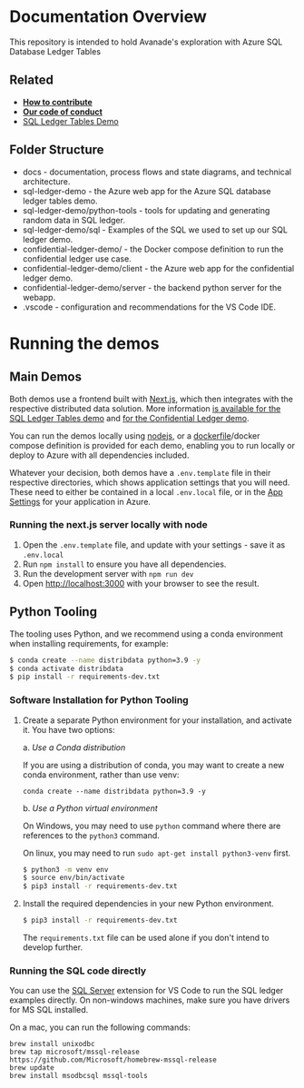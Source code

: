 # Documentation Overview

This repository is intended to hold Avanade's exploration with Azure SQL Database Ledger Tables

## Related

- **[How to contribute](https://github.com/Avanade/emtech-distributed-data/tree/main/CONTRIBUTING.md)**
- **[Our code of conduct](https://github.com/Avanade/emtech-distributed-data/tree/main/CODE_OF_CONDUCT.md)**
- [SQL Ledger Tables Demo](./sql-ledger.md)

## Folder Structure

- docs - documentation, process flows and state diagrams, and technical architecture.
- sql-ledger-demo - the Azure web app for the Azure SQL database ledger tables demo.
- sql-ledger-demo/python-tools - tools for updating and generating random data in SQL ledger.
- sql-ledger-demo/sql - Examples of the SQL we used to set up our SQL ledger demo.
- confidential-ledger-demo/ - the Docker compose definition to run the confidential ledger use case.
- confidential-ledger-demo/client - the Azure web app for the confidential ledger demo.
- confidential-ledger-demo/server - the backend python server for the webapp.
- .vscode - configuration and recommendations for the VS Code IDE.
# Running the demos

## Main Demos

Both demos use a frontend built with [Next.js](https://nextjs.org/), which then integrates with the respective distributed data solution. More information [is available for the SQL Ledger Tables demo](./sql-ledger.md) and [for the Confidential Ledger demo](./confidential-ledger.md).

You can run the demos locally using [nodejs](https://nodejs.org/en/download/), or a [dockerfile](https://docs.docker.com/get-started/#what-is-a-container)/docker compose definition is provided for each demo, enabling you to run locally or deploy to Azure with all dependencies included.

Whatever your decision, both demos have a `.env.template` file in their respective directories, which shows application settings that you will need. These need to either be contained in a local `.env.local` file, or in the [App Settings](https://docs.microsoft.com/en-gb/azure/app-service/configure-common?WT.mc_id=AI-MVP-5004204#configure-app-settings) for your application in Azure.

### Running the next.js server locally with node

1. Open the `.env.template` file, and update with your settings - save it as `.env.local`
2. Run `npm install` to ensure you have all dependencies.
3. Run the development server with `npm run dev`
4. Open [http://localhost:3000](http://localhost:3000) with your browser to see the result.

## Python Tooling

The tooling uses Python, and we recommend using a conda environment when installing requirements, for example:

```bash
$ conda create --name distribdata python=3.9 -y
$ conda activate distribdata
$ pip install -r requirements-dev.txt
```

### Software Installation for Python Tooling

1. Create a separate Python environment for your installation, and activate it. You have two options:

   a. _Use a Conda distribution_

   If you are using a distribution of conda, you may want to create a new conda environment, rather than use venv:

   `conda create --name distribdata python=3.9 -y`

   b. _Use a Python virtual environment_

   On Windows, you may need to use `python` command where there are references to the `python3` command.

   On linux, you may need to run `sudo apt-get install python3-venv` first.

   ```bash
   $ python3 -m venv env
   $ source env/bin/activate
   $ pip3 install -r requirements-dev.txt
   ```

2. Install the required dependencies in your new Python environment.

   ```bash
   $ pip3 install -r requirements-dev.txt
   ```

   The `requirements.txt` file can be used alone if you don't intend to develop further.

### Running the SQL code directly

You can use the [SQL Server](https://marketplace.visualstudio.com/items?itemName=ms-mssql.mssql) extension for VS Code to run the SQL ledger examples directly. On non-windows machines, make sure you have drivers for MS SQL installed.

On a mac, you can run the following commands:

```
brew install unixodbc
brew tap microsoft/mssql-release https://github.com/Microsoft/homebrew-mssql-release
brew update
brew install msodbcsql mssql-tools
```
